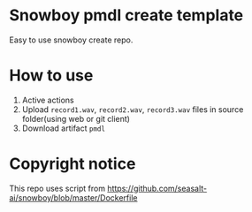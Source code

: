 # Snowboy pmdl create template
Easy to use snowboy create repo.

# How to use
1. Active actions
2. Upload `record1.wav`, `record2.wav`, `record3.wav` files in source folder(using web or git client)
3. Download artifact `pmdl`

# Copyright notice
This repo uses script from https://github.com/seasalt-ai/snowboy/blob/master/Dockerfile 
